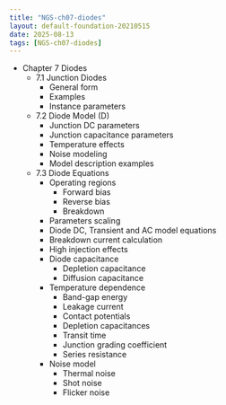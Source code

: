 ```yaml
---
title: "NGS-ch07-diodes"
layout: default-foundation-20210515
date: 2025-08-13
tags: [NGS-ch07-diodes]
---
```


- Chapter 7 Diodes
  - 7.1 Junction Diodes
    - General form
    - Examples
    - Instance parameters
  - 7.2 Diode Model (D)
    - Junction DC parameters
    - Junction capacitance parameters
    - Temperature effects
    - Noise modeling
    - Model description examples
  - 7.3 Diode Equations
    - Operating regions
      - Forward bias
      - Reverse bias
      - Breakdown
    - Parameters scaling
    - Diode DC, Transient and AC model equations
    - Breakdown current calculation
    - High injection effects
    - Diode capacitance
      - Depletion capacitance
      - Diffusion capacitance
    - Temperature dependence
      - Band-gap energy
      - Leakage current
      - Contact potentials
      - Depletion capacitances
      - Transit time
      - Junction grading coefficient
      - Series resistance
    - Noise model
      - Thermal noise
      - Shot noise
      - Flicker noise
